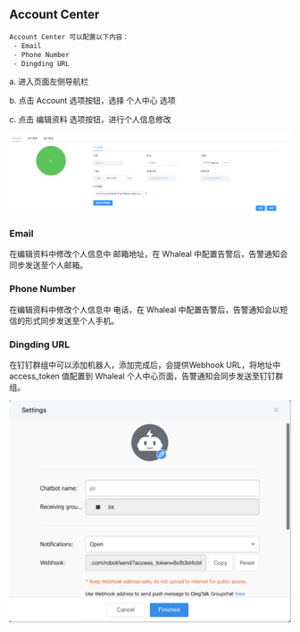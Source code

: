 ## Account Center

```
Account Center 可以配置以下内容：
 - Email
 - Phone Number
 - Dingding URL
```

a. 进入页面左侧导航栏

b. 点击 Account 选项按钮，选择 个人中心 选项

c. 点击 编辑资料 选项按钮，进行个人信息修改

![image-20220726105726846](../../Images/AccountCenter1.png)



### Email

在编辑资料中修改个人信息中 邮箱地址，在 Whaleal 中配置告警后，告警通知会同步发送至个人邮箱。



### Phone Number

在编辑资料中修改个人信息中 电话，在 Whaleal 中配置告警后，告警通知会以短信的形式同步发送至个人手机。



### Dingding URL

在钉钉群组中可以添加机器人，添加完成后，会提供Webhook URL，将地址中 access_token 值配置到 Whaleal 个人中心页面，告警通知会同步发送至钉钉群组。

![image-20220726110500286](../../Images/AccountCenter2.png)
